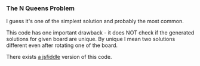 ### The N Queens Problem ###

I guess it's one of the simplest solution and probably the most common.

This code has one important drawback - it does NOT check if the generated solutions for given board are unique. By unique I mean two solutions different even after rotating one of the board.

There exists [a jsfiddle](http://jsfiddle.net/9jBsx/) version of this code.